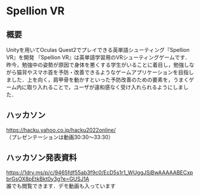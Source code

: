 # Spellion VR

## 概要
Unityを用いてOculas Quest2でプレイできる英単語シューティング『Spellion VR』を開発
『Spellion VR』は英単語学習用のVRシューティングゲームです．昨今，勉強中の姿勢が原因で身体を悪くする学生がいることに着目し，勉強しながら猫背やスマホ首を予防・改善できるようなゲームアプリケーションを目指しました．上を向く，肩甲骨を動かすといった予防改善のための要素を，うまくゲーム内に取り入れることで，ユーザが違和感なく受け入れられるようにしました．

## ハッカソン
https://hacku.yahoo.co.jp/hacku2022online/  
（プレゼンテーションは動画30:30～33:30）

## ハッカソン発表資料
https://1drv.ms/p/c/9465fdf55ab3f9c0/EcD5s1r1_WUggJSjBwAAAAABECxpbrGsOX8pEtkBkt0y3g?e=GUSJ1A  
誰でも閲覧できます．デモ動画も入っています
